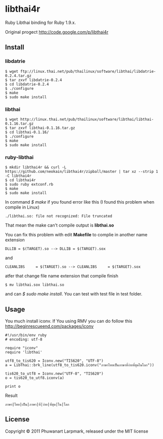 # libthai4r

Ruby Libthai binding for Ruby 1.9.x.

Original progect http://code.google.com/p/libthai4r

## Install

### libdatrie

	$ wget ftp://linux.thai.net/pub/thailinux/software/libthai/libdatrie-0.2.4.tar.gz
	$ tar zxvf libdatrie-0.2.4
	$ cd libdatrie-0.2.4
	$ ./configure
	$ make
	$ sudo make install

### libthai

	$ wget http://linux.thai.net/pub/thailinux/software/libthai/libthai-0.1.16.tar.gz
	$ tar zxvf libthai-0.1.16.tar.gz 
	$ cd libthai-0.1.16/
	$ ./configure 
	$ make
	$ sudo make install

### ruby-libthai

	$ mkdir libthai4r && curl -L https://github.com/neokain/libthai4r/zipball/master | tar xz --strip 1 -C libthai4r
	$ cd libthai4r
	$ sudo ruby extconf.rb
	$ make
	$ sudo make install

In command *$ make* if you found error like this (I found this problem when compile in Linux)

	./libthai.so: file not recognized: File truncated

That mean the make can't compile output is **libthai.so**

You can fix this problem with edit **Makefile** to complie in another name extension

	DLLIB = $(TARGET).so --> DLLIB = $(TARGET).sox

and

	CLEANLIBS     = $(TARGET).so --> CLEANLIBS     = $(TARGET).sox

atfer that change file name extension that compile finish

	$ mv libthai.sox libthai.so

and can *$ sudo make install*. You can test with test file in test folder.

## Usage

You much install iconv. If You using RMV you can do follow this http://beginrescueend.com/packages/iconv

	#!/usr/bin/env ruby
	# encoding: utf-8

	require "iconv"
	require 'libthai'

	utf8_to_tis620 = Iconv.new("TIS620", "UTF-8")
	a = LibThai::brk_line(utf8_to_tis620.iconv("ภาษาไทยเป็นภาษาที่ง่ายที่สุดในโลก"))

	tis620_to_utf8 = Iconv.new("UTF-8", "TIS620")
	o = tis620_to_utf8.iconv(a)

	print o

Result

	ภาษา|ไทย|เป็น|ภาษา|ที่|ง่าย|ที่สุด|ใน|โลก

## License

Copyright © 2011 Phuwanart Larpmark, released under the MIT license